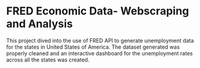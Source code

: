 # FRED Economic Data- Webscraping and Analysis

This project dived into the use of FRED API to generate unemployment data for the states in United States of America. The dataset generated was properly cleaned and an interactive dashboard for the unemployment rates across all the states was created.
 

